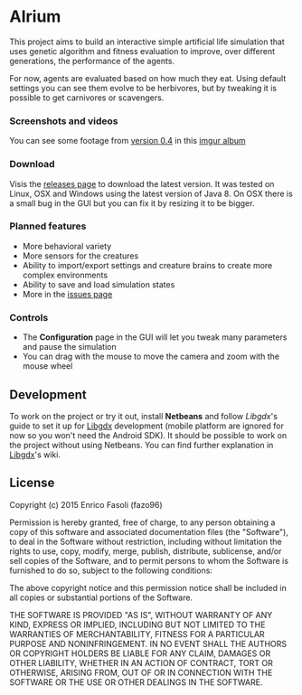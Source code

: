 # AIrium

This project aims to build an interactive simple artificial life simulation that uses genetic algorithm and fitness evaluation to improve, over different generations, the performance of the agents.

For now, agents are evaluated based on how much they eat. Using default settings you can see them evolve to be herbivores, but by tweaking it is possible to get carnivores or scavengers.

### Screenshots and videos

You can see some footage from [version 0.4](https://github.com/fazo96/AIrium/releases/tag/v0.4.0) in this [imgur album](http://imgur.com/a/27g9l)

### Download

Visis the [releases page](https://github.com/fazo96/AIrium/releases) to download the latest version. It was tested on Linux, OSX and Windows using the latest version of Java 8. On OSX there is a small bug in the GUI but you can fix it by resizing it to be bigger.

### Planned features

- More behavioral variety
- More sensors for the creatures
- Ability to import/export settings and creature brains to create more complex environments
- Ability to save and load simulation states
- More in the [issues page](https://github.com/fazo96/AIrium/issues)

### Controls

- The __Configuration__ page in the GUI will let you tweak many parameters and pause the simulation
- You can drag with the mouse to move the camera and zoom with the mouse wheel

## Development

To work on the project or try it out, install __Netbeans__ and follow _Libgdx_'s guide to set it up for [Libgdx](http://libgdx.badlogicgames.com/) development (mobile platform are ignored for now so you won't need the Android SDK). It should be possible to work on the project without using Netbeans. You can find further explanation in [Libgdx](http://libgdx.badlogicgames.com/)'s wiki.

## License

Copyright (c) 2015 Enrico Fasoli (fazo96)

Permission is hereby granted, free of charge, to any person obtaining a copy of this software and associated documentation files (the "Software"), to deal in the Software without restriction, including without limitation the rights to use, copy, modify, merge, publish, distribute, sublicense, and/or sell copies of the Software, and to permit persons to whom the Software is furnished to do so, subject to the following conditions:

The above copyright notice and this permission notice shall be included in all copies or substantial portions of the Software.

THE SOFTWARE IS PROVIDED "AS IS", WITHOUT WARRANTY OF ANY KIND, EXPRESS OR IMPLIED, INCLUDING BUT NOT LIMITED TO THE WARRANTIES OF MERCHANTABILITY, FITNESS FOR A PARTICULAR PURPOSE AND NONINFRINGEMENT. IN NO EVENT SHALL THE AUTHORS OR COPYRIGHT HOLDERS BE LIABLE FOR ANY CLAIM, DAMAGES OR OTHER LIABILITY, WHETHER IN AN ACTION OF CONTRACT, TORT OR OTHERWISE, ARISING FROM, OUT OF OR IN CONNECTION WITH THE SOFTWARE OR THE USE OR OTHER DEALINGS IN THE SOFTWARE.
